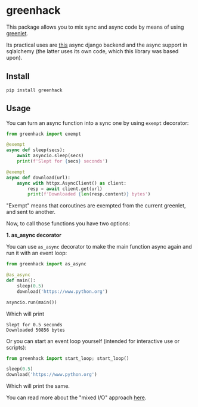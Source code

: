 # greenhack

This package allows you to mix sync and async code by means of using
[greenlet](https://github.com/python-greenlet/greenlet).

Its practical uses are [this](https://github.com/Bi-Coloured-Python-Rock-Snake/pgbackend)
async django backend and the async support in
sqlalchemy (the latter uses its own code, which this library was based upon).

## Install

```
pip install greenhack
```

## Usage

You can turn an async function into a sync one by using `exempt` decorator:

```python
from greenhack import exempt

@exempt
async def sleep(secs):
    await asyncio.sleep(secs)
    print(f'Slept for {secs} seconds')

@exempt
async def download(url):
    async with httpx.AsyncClient() as client:
        resp = await client.get(url)
        print(f'Downloaded {len(resp.content)} bytes')
```

"Exempt" means that coroutines are exempted from the current greenlet, and 
sent to another.

Now, to call those functions you have two options: 

**1. as_async decorator**

You can use `as_async` decorator to make the main function async again and 
run it with an event loop:

```python
from greenhack import as_async

@as_async
def main():
    sleep(0.5)
    download('https://www.python.org')

asyncio.run(main())
```

Which will print

```commandline
Slept for 0.5 seconds
Downloaded 50856 bytes
```

Or you can start an event loop yourself (intended for interactive use or 
scripts):

```python
from greenhack import start_loop; start_loop()

sleep(0.5)
download('https://www.python.org')
```

Which will print the same.


You can read more about the "mixed I/O" approach [here]().